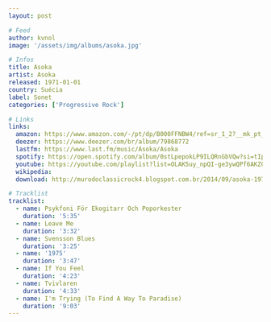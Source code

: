 ```yaml
---
layout: post

# Feed
author: kvnol
image: '/assets/img/albums/asoka.jpg'

# Infos
title: Asoka
artist: Asoka
released: 1971-01-01
country: Suécia
label: Sonet
categories: ['Progressive Rock']

# Links
links:
  amazon: https://www.amazon.com/-/pt/dp/B000FFNBW4/ref=sr_1_2?__mk_pt_BR=%C3%85M%C3%85%C5%BD%C3%95%C3%91&dchild=1&keywords=asoka&qid=1614450428&s=music&sr=1-2&tag=kvnol08-20
  deezer: https://www.deezer.com/br/album/79868772
  lastfm: https://www.last.fm/music/Asoka/Asoka
  spotify: https://open.spotify.com/album/0stLpepokLP9ILQRnGbVQw?si=tIpiH2mJQZCOYlqsOxXC2g
  youtube: https://youtube.com/playlist?list=OLAK5uy_npQI-ge3ywQPf6AKZCH_-cPZx4DNy0vkI
  wikipedia:
  download: http://murodoclassicrock4.blogspot.com.br/2014/09/asoka-1971.html

# Tracklist
tracklist:
  - name: Psykfoni För Ekogitarr Och Poporkester
    duration: '5:35'
  - name: Leave Me
    duration: '3:32'
  - name: Svensson Blues
    duration: '3:25'
  - name: '1975'
    duration: '3:47'
  - name: If You Feel
    duration: '4:23'
  - name: Tvivlaren
    duration: '4:33'
  - name: I'm Trying (To Find A Way To Paradise)
    duration: '9:03'
---
```

